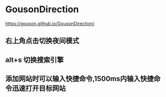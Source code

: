 # GousonDirection
https://gouson.github.io/GousonDirection/

## 右上角点击切换夜间模式
## alt+s 切换搜索引擎
## 添加网站时可以输入快捷命令,1500ms内输入快捷命令迅速打开目标网站
